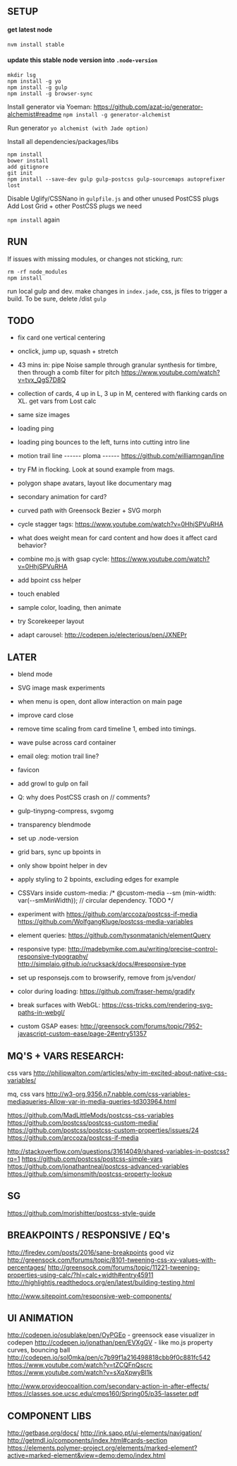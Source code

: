 SETUP
-------
#### get latest node
`nvm install stable`

#### update this stable node version into `.node-version`


```
mkdir lsg
npm install -g yo
npm install -g gulp
npm install -g browser-sync
```

Install generator via Yoeman: https://github.com/azat-io/generator-alchemist#readme
`npm install -g generator-alchemist`

Run generator 
`yo alchemist (with Jade option)`

Install all dependencies/packages/libs
```
npm install
bower install
add gitignore
git init
npm install --save-dev gulp gulp-postcss gulp-sourcemaps autoprefixer lost
```

Disable Uglify/CSSNano in `gulpfile.js` and other unused PostCSS plugs
Add Lost Grid + other PostCSS plugs we need

`npm install` again



RUN
------

If issues with missing modules, or changes not sticking, run:
```
rm -rf node_modules
npm install

```

run local gulp and dev. make changes in `index.jade`, css, js files to trigger a build.
To be sure, delete /dist
`gulp`



TODO
------


- fix card one vertical centering

- onclick, jump up, squash + stretch

- 43 mins in: pipe Noise sample through granular synthesis for timbre, then through a comb filter for pitch
https://www.youtube.com/watch?v=tvx_QgS7D8Q

- collection of cards, 4 up in L, 3 up in M, centered with flanking cards on XL. get vars from Lost calc
- same size images

- loading ping
- loading ping bounces to the left, turns into cutting intro line
- motion trail line
------ ploma
------ https://github.com/williamngan/line

- try FM in flocking. Look at sound example from mags.
- polygon shape avatars, layout like documentary mag

- secondary animation for card? 
- curved path with Greensock Bezier + SVG morph

- cycle stagger tags: https://www.youtube.com/watch?v=0HhjSPVuRHA

- what does weight mean for card content and how does it affect card behavior?

- combine mo.js with gsap cycle: https://www.youtube.com/watch?v=0HhjSPVuRHA
- add bpoint css helper
- touch enabled
- sample color, loading, then animate

- try Scorekeeper layout

- adapt carousel: http://codepen.io/electerious/pen/JXNEPr


LATER
-------

- blend mode
- SVG image mask experiments

- when menu is open, dont allow interaction on main page
- improve card close
- remove time scaling from card timeline 1, embed into timings.
- wave pulse across card container
- email oleg: motion trail line?
- favicon
- add growl to gulp on fail
- Q: why does PostCSS crash on // comments?
- gulp-tinypng-compress, svgomg

- transparency blendmode
- set up .node-version

- grid bars, sync up bpoints in 

- only show bpoint helper in dev
- apply styling to 2 bpoints, excluding edges for example

- CSSVars inside custom-media:
/* @custom-media --sm (min-width: var(--smMinWidth));  // circular dependency. TODO */

- experiment with 
  https://github.com/arccoza/postcss-if-media
  https://github.com/WolfgangKluge/postcss-media-variables

- element queries: https://github.com/tysonmatanich/elementQuery

- responsive type: 
  http://madebymike.com.au/writing/precise-control-responsive-typography/
  http://simplaio.github.io/rucksack/docs/#responsive-type


- set up responsejs.com to browserify, remove from js/vendor/

- color during loading: https://github.com/fraser-hemp/gradify


- break surfaces with WebGL: https://css-tricks.com/rendering-svg-paths-in-webgl/


- custom GSAP eases: http://greensock.com/forums/topic/7952-javascript-custom-ease/page-2#entry51357





MQ'S + VARS RESEARCH:
---------
css vars
http://philipwalton.com/articles/why-im-excited-about-native-css-variables/    

mq, css vars
http://w3-org.9356.n7.nabble.com/css-variables-mediaqueries-Allow-var-in-media-queries-td303964.html

https://github.com/MadLittleMods/postcss-css-variables
https://github.com/postcss/postcss-custom-media/
https://github.com/postcss/postcss-custom-properties/issues/24
https://github.com/arccoza/postcss-if-media

http://stackoverflow.com/questions/31614049/shared-variables-in-postcss?rq=1
https://github.com/postcss/postcss-simple-vars
https://github.com/jonathantneal/postcss-advanced-variables
https://github.com/simonsmith/postcss-property-lookup


SG
--------------------
https://github.com/morishitter/postcss-style-guide



BREAKPOINTS / RESPONSIVE / EQ's
----------------------
http://firedev.com/posts/2016/sane-breakpoints   good viz
http://greensock.com/forums/topic/8101-tweening-css-xy-values-with-percentages/
http://greensock.com/forums/topic/11221-tweening-properties-using-calc/?hl=calc+width#entry45911
http://highlightjs.readthedocs.org/en/latest/building-testing.html

http://www.sitepoint.com/responsive-web-components/



UI ANIMATION 
------------------------

http://codepen.io/osublake/pen/OyPGEo - greensock ease visualizer in codepen
http://codepen.io/jonathan/pen/EVXgGV - like mo.js property curves, bouncing ball
http://codepen.io/sol0mka/pen/c7b99f1a216498818cbb9f0c881fc542
https://www.youtube.com/watch?v=tZCQFnQscrc
https://www.youtube.com/watch?v=sXqXpwyBI1k

http://www.provideocoalition.com/secondary-action-in-after-effects/ 
https://classes.soe.ucsc.edu/cmps160/Spring05/p35-lasseter.pdf




COMPONENT LIBS
---------
http://getbase.org/docs/
http://ink.sapo.pt/ui-elements/navigation/
http://getmdl.io/components/index.html#cards-section
https://elements.polymer-project.org/elements/marked-element?active=marked-element&view=demo:demo/index.html









